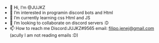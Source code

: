 - 👋 Hi, I’m @JUJKZ
- 👀 I’m interested in programin discord bots and Html 
- 🌱 I’m currently learning css Html and JS
- 💞️ I’m looking to collaborate on discord servers :D
- 📫 How to reach me 
Discord:JUJKZ#9565
email: filipo.jenej@gmail.com 
(acully I am not reading emails :D)
